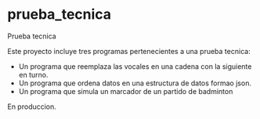 # prueba_tecnica
Prueba tecnica


Este proyecto incluye tres programas pertenecientes a una prueba tecnica:
  - Un programa que reemplaza las vocales en una cadena con la siguiente en turno.
  - Un programa que ordena datos en una estructura de datos formao json.
  - Un programa que simula un marcador de un partido de badminton
  
  
En produccion.
